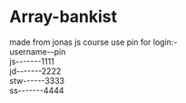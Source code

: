 # Array-bankist
made from jonas js course
use pin for login:-  
username--pin  
js-------1111  
jd-------2222  
stw------3333  
ss-------4444  
